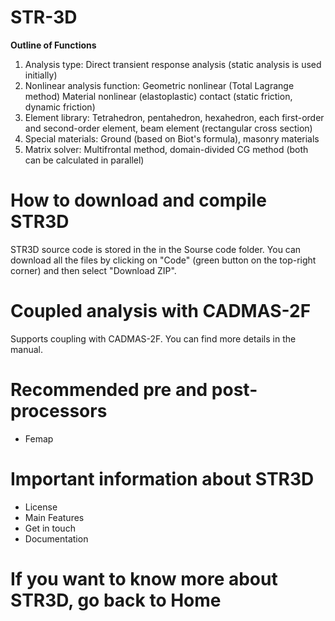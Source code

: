 # STR-3D
**Outline of Functions**
1. Analysis type: Direct transient response analysis (static analysis is used initially)
2. Nonlinear analysis function: Geometric nonlinear (Total Lagrange method) Material nonlinear (elastoplastic) contact (static friction, dynamic friction)
3. Element library: Tetrahedron, pentahedron, hexahedron, each first-order and second-order element, beam element (rectangular cross section)
4. Special materials: Ground (based on Biot's formula), masonry materials
5. Matrix solver: Multifrontal method, domain-divided CG method (both can be calculated in parallel)
# How to download and compile STR3D
STR3D source code is stored in the in the Sourse code folder. You can download all the files by clicking on "Code" (green button on the top-right corner) and then select "Download ZIP".
# Coupled analysis with CADMAS-2F
Supports coupling with CADMAS-2F. You can find more details in the manual.
# Recommended pre and post-processors
+ Femap
# Important information about STR3D
+ License
+ Main Features
+ Get in touch
+ Documentation
# If you want to know more about STR3D, go back to Home
